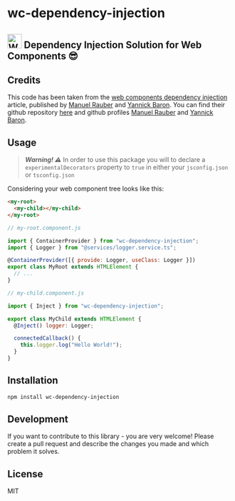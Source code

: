 # wc-dependency-injection

## <img src="https://web-components-resources.appspot.com/static/logo.svg" alt="Web Components" width="32" height="32" /> Dependency Injection Solution for Web Components 😎

## Credits

This code has been taken from the [web components dependency injection](https://www.thinktecture.com/en/web-components/dependency-injection/) article, published by [Manuel Rauber](https://www.thinktecture.com/en/manuel-rauber/) and [Yannick Baron](https://www.thinktecture.com/en/yannick-baron/). You can find their github repository [here](https://github.com/thinktecture-labs/web-components-dependency-injection) and github profiles [Manuel Rauber](https://github.com/ManuelRauber) and [Yannick Baron](https://github.com/npx).

## Usage

> **_Warning! ⚠️_**
> In order to use this package you will to declare a `experimentalDecorators` property to `true` in either your `jsconfig.json` or `tsconfig.json`

Considering your web component tree looks like this:

```html
<my-root>
  <my-child></my-child>
</my-root>
```

```js
// my-root.component.js

import { ContainerProvider } from "wc-dependency-injection";
import { Logger } from "@services/logger.service.ts";

@ContainerProvider([{ provide: Logger, useClass: Logger }])
export class MyRoot extends HTMLElement {
  // ...
}

// my-child.component.js

import { Inject } from "wc-dependency-injection";

export class MyChild extends HTMLElement {
  @Inject() logger: Logger;

  connectedCallback() {
    this.logger.log("Hello World!");
  }
}
```

## Installation

```sh
npm install wc-dependency-injection
```

## Development

If you want to contribute to this library - you are very welcome! Please create a pull request and describe the changes you made and which problem it solves.

## License

MIT
